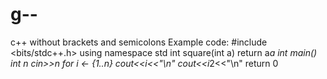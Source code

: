 # g--
c++ without brackets and semicolons
Example code:
#include <bits/stdc++.h>
using namespace std
int square(int a)
  return a*a
int main()
  int n
  cin>>n
  for i <- {1..n}
    cout<<i<<"\n"
    cout<<i*2<<"\n"
  return 0
